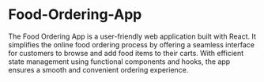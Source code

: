 # Food-Ordering-App
The Food Ordering App is a user-friendly web application built with React. It simplifies the online food ordering process by offering a seamless interface for customers to browse and add food items to their carts. With efficient state management using functional components and hooks, the app ensures a smooth and convenient ordering experience.
